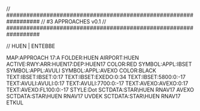// ##################################################################
//                 #3 APPROACHES v0.1
// ##################################################################

// HUEN | ENTEBBE

MAP:APPROACH 17:A
FOLDER:HUEN
AIRPORT:HUEN
ACTIVE:RWY:ARR:HUEN17:DEP:HUEN17
COLOR:RED
SYMBOL:APPL:IBSET
SYMBOL:APPL:AVULI
SYMBOL:APPL:AVEXO
COLOR:BLACK
TEXT:IBSET:IBSET:0:17
TEXT:IBSET:EXEDO:0:34
TEXT:IBSET:5800:0:-17
TEXT:AVULI:AVULI:0:17
TEXT:AVULI:7700:0:-17
TEXT:AVEXO:AVEXO:0:17
TEXT:AVEXO:FL100:0:-17
STYLE:Dot
SCTDATA:STAR\HUEN RNAV17 AVEXO
SCTDATA:STAR\HUEN RNAV17 UVDEK
SCTDATA:STAR\HUEN RNAV17 ETKUL